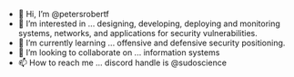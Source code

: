 - 👋 Hi, I’m @petersrobertf
- 👀 I’m interested in ... designing, developing, deploying and monitoring systems, networks, and applications for security vulnerabilities.
- 🌱 I’m currently learning ... offensive and defensive security positioning.
- 💞️ I’m looking to collaborate on ... information systems
- 📫 How to reach me ... discord handle is @sudoscience

<!---
petersrobertf/petersrobertf is a ✨ special ✨ repository because its `README.md` (this file) appears on your GitHub profile.
You can click the Preview link to take a look at your changes.
--->
